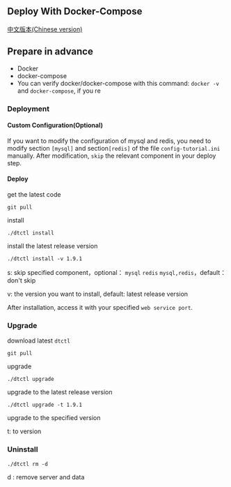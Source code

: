 ## Deploy With Docker-Compose
[中文版本(Chinese version)](README-zh.md)

## Prepare in advance
  - Docker
  - docker-compose
  - You can verify docker/docker-compose with this command: `docker -v` and `docker-compose`, if you re


### Deployment

#### Custom Configuration(Optional)
If you want to modify the configuration of mysql and redis, you need to modify section `[mysql]` and section`[redis]` of the file `config-tutorial.ini` manually.
After modification, `skip` the relevant component in your deploy step.


#### Deploy

get the latest code

```
git pull
```

install

```
./dtctl install
```

install the latest release version

```
./dtctl install -v 1.9.1
```

s: skip specified component，optional： `mysql` `redis`  `mysql,redis`，default：don't skip

v: the version you want to install, default: latest release version


After installation, access it with your specified `web service port`.




### Upgrade

download latest `dtctl`

```
git pull
```

upgrade

```
./dtctl upgrade
```

upgrade to the latest release version

```
./dtctl upgrade -t 1.9.1
```

upgrade to the specified version

t: to version 



### Uninstall

```
./dtctl rm -d
```
d : remove server and data

